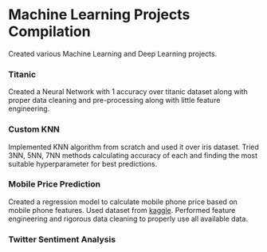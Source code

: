 # Machine Learning Projects Compilation

Created various Machine Learning and Deep Learning projects.

### Titanic

Created a Neural Network with 1 accuracy over titanic dataset along with proper data cleaning and pre-processing along with little feature engineering.

### Custom KNN

Implemented KNN algorithm from scratch and used it over iris dataset. Tried 3NN, 5NN, 7NN methods calculating accuracy of each and finding the most suitable hyperparameter for best predictions.

### Mobile Price Prediction

Created a regression model to calculate mobile phone price based on mobile phone features. Used dataset from [kaggle](https://www.kaggle.com/datasets/rkiattisak/mobile-phone-price). Performed feature engineering and rigorous data cleaning to properly use all available data.

### Twitter Sentiment Analysis
